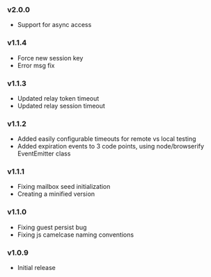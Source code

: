 ### v2.0.0

* Support for async access

### v1.1.4

* Force new session key
* Error msg fix

### v1.1.3

* Updated relay token timeout
* Updated relay session timeout

### v1.1.2

* Added easily configurable timeouts for remote vs local testing
* Added expiration events to 3 code points, using node/browserify EventEmitter class

### v1.1.1

* Fixing mailbox seed initialization
* Creating a minified version  

### v1.1.0

* Fixing guest persist bug
* Fixing js camelcase naming conventions

### v1.0.9

* Initial release
